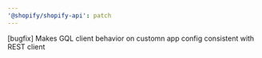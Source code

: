 ```yaml
---
'@shopify/shopify-api': patch
---
```


[bugfix] Makes GQL client behavior on customn app config consistent with REST client
